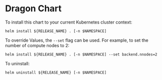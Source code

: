 # Dragon Chart

To install this chart to your current Kubernetes cluster context:

```
helm install ${RELEASE_NAME} . [-n $NAMESPACE]
```

To override Values, the `--set` flag can be used. For example, to set the number of compute nodes to 2:

```
helm install ${RELEASE_NAME} . [-n $NAMESPACE] --set backend.nnodes=2
```

To uninstall:

```
helm uninstall ${RELEASE_NAME} [-n $NAMESPACE]
```

